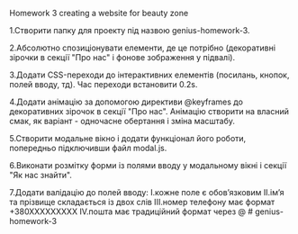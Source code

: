 Homework 3 сreating a website for beauty zone

1.Створити папку для проекту під назвою genius-homework-3.

2.Абсолютно спозиціонувати елементи, де це потрібно (декоративні зірочки в
секції "Про нас" і фонове зображення у підвалі).

3.Додати CSS-переходи до інтерактивних елементів (посилань, кнопок, полей вводу,
тд). Час переходи встановити 0.2s.

4.Додати анімацію за допомогою директиви @keyframes до декоративних зірочок в
секції "Про нас". Анімацію створити на власний смак, як варіант - одночасне
обертання і зміна масштабу.

5.Створити модальне вікно і додати функціонал його роботи, попередньо
підключивши файл modal.js.

6.Виконати розмітку форми із полями вводу у модальному вікні і секції "Як нас
знайти".

7.Додати валідацію до полей вводу: I.кожне поле є обовʼязковим II.імʼя та
прізвище складається із двох слів III.номер телефону має формат +380ХХХХХХХХХ
IV.пошта має традиційний формат через @
#   g e n i u s - h o m e w o r k - 3  
 